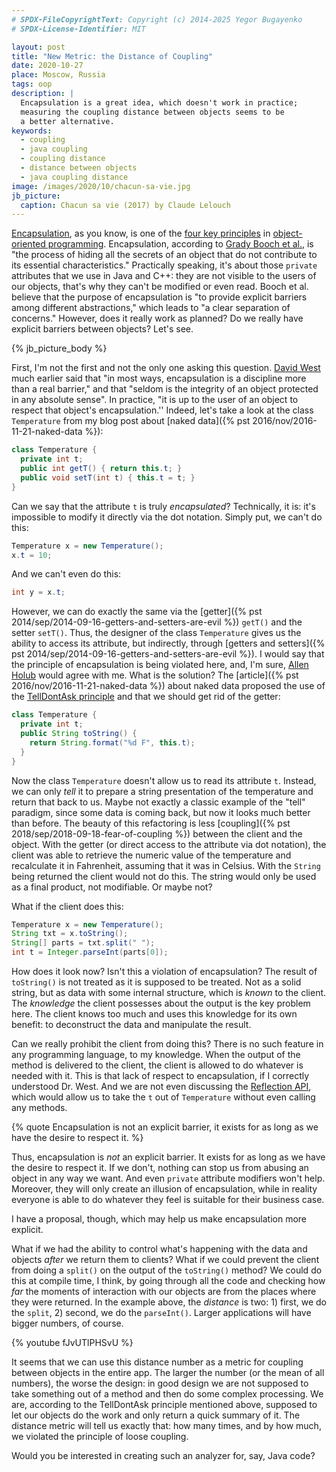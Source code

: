 ```yaml
---
# SPDX-FileCopyrightText: Copyright (c) 2014-2025 Yegor Bugayenko
# SPDX-License-Identifier: MIT

layout: post
title: "New Metric: the Distance of Coupling"
date: 2020-10-27
place: Moscow, Russia
tags: oop
description: |
  Encapsulation is a great idea, which doesn't work in practice;
  measuring the coupling distance between objects seems to be
  a better alternative.
keywords:
  - coupling
  - java coupling
  - coupling distance
  - distance between objects
  - java coupling distance
image: /images/2020/10/chacun-sa-vie.jpg
jb_picture:
  caption: Chacun sa vie (2017) by Claude Lelouch
---
```


[Encapsulation](https://en.wikipedia.org/wiki/Encapsulation_%28computer_programming%29),
as you know, is one of the
[four key principles](https://www.indeed.com/career-advice/career-development/what-is-object-oriented-programming)
in [object-oriented programming](https://en.wikipedia.org/wiki/Object-oriented_programming).
Encapsulation, according to [Grady Booch et al.](https://amzn.to/3o7RnDZ),
is "the process of hiding all the secrets of an object
that do not contribute to its essential characteristics."
Practically speaking, it's about those `private`
attributes that we use in Java and C++: they are not visible to the users of
our objects, that's why they can't be modified or even read.
Booch et al. believe that the purpose of encapsulation is
"to provide explicit barriers among different abstractions,"
which leads to "a clear separation of concerns."
However, does it really work as planned? Do we really have
explicit barriers between objects? Let's see.

<!--more-->

{% jb_picture_body %}

First, I'm not the first and not the only one asking this question.
[David West](https://amzn.to/266oJr4) much earlier said that "in most ways,
encapsulation is a discipline more than a real barrier," and
that "seldom is the integrity of an object protected in any absolute sense".
In practice, "it is up to the user of an object to respect that object's encapsulation.''
Indeed, let's take a look at the class `Temperature` from my blog post
about [naked data]({% pst 2016/nov/2016-11-21-naked-data %}):

```java
class Temperature {
  private int t;
  public int getT() { return this.t; }
  public void setT(int t) { this.t = t; }
}
```

Can we say that the attribute `t` is truly _encapsulated_?
Technically, it is: it's impossible
to modify it directly via the dot notation.
Simply put, we can't do this:

```java
Temperature x = new Temperature();
x.t = 10;
```

And we can't even do this:

```java
int y = x.t;
```

However, we can do exactly the same via the
[getter]({% pst 2014/sep/2014-09-16-getters-and-setters-are-evil %}) `getT()`
and the setter `setT()`.
Thus, the designer of the class `Temperature` gives us the ability to access
its attribute, but indirectly, through
[getters and setters]({% pst 2014/sep/2014-09-16-getters-and-setters-are-evil %}).
I would say
that the principle of encapsulation is being violated here, and, I'm sure,
[Allen Holub](https://www.infoworld.com/article/2072302/more-on-getters-and-setters.html)
would agree with me. What is the solution? The [article]({% pst 2016/nov/2016-11-21-naked-data %})
about naked data
proposed the use of the [TellDontAsk principle](http://media.pragprog.com/articles/jan_03_enbug.pdf)
and that we should get rid of the getter:

```java
class Temperature {
  private int t;
  public String toString() {
    return String.format("%d F", this.t);
  }
}
```

Now the class `Temperature` doesn't allow us to read its attribute `t`.
Instead, we can only _tell_ it to prepare a string presentation of the temperature
and return that back to us. Maybe not exactly a classic example of the "tell" paradigm,
since some data is coming back, but now it looks much better than before. The beauty
of this refactoring is less [coupling]({% pst 2018/sep/2018-09-18-fear-of-coupling %})
between the client and the object. With
the getter (or direct access to the attribute via dot notation), the client
was able to retrieve the numeric value of the temperature and recalculate it
in Fahrenheit, assuming that it was in Celsius. With the `String` being
returned the client would not do this. The string would only be used as a final
product, not modifiable. Or maybe not?

What if the client does this:

```java
Temperature x = new Temperature();
String txt = x.toString();
String[] parts = txt.split(" ");
int t = Integer.parseInt(parts[0]);
```

How does it look now? Isn't this a violation of encapsulation?
The result of `toString()` is not treated
as it is supposed to be treated. Not as a solid string, but as data with
some internal structure, which is _known_ to the client. The _knowledge_ the
client possesses about the output is the key problem here. The client knows too
much and uses this knowledge for its own benefit: to deconstruct the
data and manipulate the result.

Can we really prohibit the client from doing this? There is no such feature
in any programming language, to my knowledge. When the output of the method
is delivered to the client, the client is allowed to do whatever is needed
with it. This is that lack of respect to encapsulation, if I correctly
understood Dr. West. And we are not even discussing
the [Reflection API](https://docs.oracle.com/javase/tutorial/reflect/), which
would allow us to take the `t` out of `Temperature` without even calling any methods.

{% quote Encapsulation is not an explicit barrier, it exists for as long as we have the desire to respect it. %}

Thus, encapsulation is _not_ an explicit barrier. It exists for as long as we have
the desire to respect it. If we don't, nothing can stop us from abusing an
object in any way we want. And even `private` attribute modifiers won't help.
Moreover, they will only create an illusion of encapsulation, while in reality
everyone is able to do whatever they feel is suitable for their business case.

I have a proposal, though, which may help us make
encapsulation more explicit.

What if we had the ability to control what's happening with the data
and objects _after_ we return them to clients? What if we could prevent the client
from doing a `split()` on the output of the `toString()` method? We could do this at compile time, I think,
by going through all the code and checking how _far_ the moments of interaction with our
objects are from the places where they were returned. In the example above,
the _distance_ is two: 1) first, we do the `split`, 2) second, we do the `parseInt()`.
Larger applications will have bigger numbers, of course.

{% youtube fJvUTlPHSvU %}

It seems that we can use this distance number as a metric for coupling between objects
in the entire app. The larger the number (or the mean of all numbers), the
worse the design: in good design we are not supposed to take something
out of a method and then do some complex processing. We are, according to
the TellDontAsk principle mentioned above, supposed to let our objects do the work and only
return a quick summary of it. The distance metric will tell us exactly that:
how many times, and by how much, we violated the principle of loose coupling.

Would you be interested in creating such an analyzer for, say, Java code?
